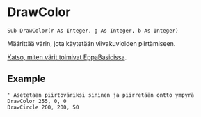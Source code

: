 <!--graphics-->
DrawColor
==========

```eppabasic
Sub DrawColor(r As Integer, g As Integer, b As Integer)
```

Määrittää värin, jota käytetään viivakuvioiden piirtämiseen.

[Katso, miten värit toimivat EppaBasicissa](manual:../colors).

Example
----------
```eppabasic
' Asetetaan piirtoväriksi sininen ja piirretään ontto ympyrä
DrawColor 255, 0, 0
DrawCircle 200, 200, 50
```
